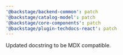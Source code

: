 ```yaml
---
'@backstage/backend-common': patch
'@backstage/catalog-model': patch
'@backstage/core-components': patch
'@backstage/plugin-techdocs-react': patch
---
```


Updated docstring to be MDX compatible.
